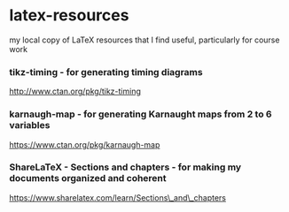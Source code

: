 # latex-resources
my local copy of LaTeX resources that I find useful, particularly for course work

### tikz-timing - for generating timing diagrams
http://www.ctan.org/pkg/tikz-timing

### karnaugh-map - for generating Karnaught maps from 2 to 6 variables
https://www.ctan.org/pkg/karnaugh-map

### ShareLaTeX - Sections and chapters - for making my documents organized and coherent
https://www.sharelatex.com/learn/Sections\_and\_chapters
